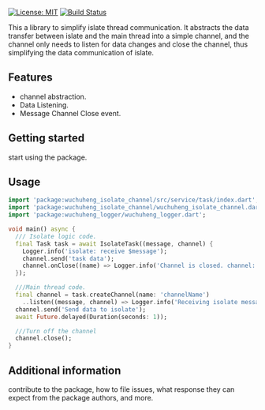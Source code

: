 [![License: MIT](https://img.shields.io/badge/License-MIT-yellow.svg)](https://opensource.org/licenses/MIT)
<a href="https://github.com/wuchuheng/isolate_channel_dart/actions"><img src="https://github.com/wuchuheng/isolate_channel_dart/workflows/tests/badge.svg" alt="Build Status"></a>


This a library to simplify islate thread communication. It abstracts the data transfer between islate and the main thread into a simple channel, and the channel only needs to listen for data changes and close the channel, thus simplifying the data communication of islate.

## Features

- channel abstraction.
- Data Listening.
- Message Channel Close event.

## Getting started

start using the package.

## Usage

```dart
import 'package:wuchuheng_isolate_channel/src/service/task/index.dart';
import 'package:wuchuheng_isolate_channel/wuchuheng_isolate_channel.dart';
import 'package:wuchuheng_logger/wuchuheng_logger.dart';

void main() async {
  /// Isolate logic code.
  final Task task = await IsolateTask((message, channel) {
    Logger.info('isolate: receive $message');
    channel.send('task data');
    channel.onClose((name) => Logger.info('Channel is closed. channel: $name.'));
  });

  ///Main thread code.
  final channel = task.createChannel(name: 'channelName')
    ..listen((message, channel) => Logger.info('Receiving isolate messages')).cancel();
  channel.send('Send data to isolate');
  await Future.delayed(Duration(seconds: 1));

  ///Turn off the channel
  channel.close();
}
```

## Additional information

contribute to the package, how to file issues, what response they can expect 
from the package authors, and more.
